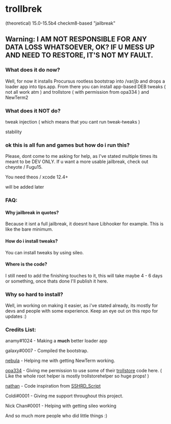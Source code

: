# trollbrek
(theoretical) 15.0-15.5b4 checkm8-based "jailbreak"

## Warning: I AM NOT RESPONSIBLE FOR ANY DATA LOSS WHATSOEVER, OK? IF U MESS UP AND NEED TO RESTORE, IT'S NOT MY FAULT.

### What does it do now?
Well, for now it installs Procursus rootless bootstrap into /var/jb and drops a loader app into tips.app. From there you can install app-based DEB tweaks ( not all work atm ) and trollstore ( with permission from opa334 ) and NewTerm2

### What does it NOT do?
tweak injection ( which means that you cant run tweak-tweaks )

stability

### ok this is all fun and games but how do i run this?
Please, dont come to me asking for help, as I've stated multiple times its meant to be DEV ONLY. If u want a more usable jailbreak, check out cheyote / Fugu15.

You need theos / xcode 12.4+

will be added later

### FAQ:
#### Why jailbreak in quotes?
Because it isnt a full jailbreak, it doesnt have Libhooker for example. This is like the bare minimum.

#### How do i install tweaks?
You can install tweaks by using sileo.

#### Where is the code?
I still need to add the finishing touches to it, this will take maybe 4 - 6 days or something, once thats done I'll publish it here.

### Why so hard to install?
Well, im working on making it easier, as i've stated already, its mostly for devs and people with some experience. Keep an eye out on this repo for updates :)

### Credits List:

anamy#1024 - Making a **much** better loader app

galaxy#0007 - Compiled the bootstrap.

[nebula](https://github.com/itsnebulalol/) - Helping me with getting NewTerm working.

[opa334](https://github.com/opa334/) - Giving me permission to use some of their [trollstore](https://github.com/opa334/TrollStore) code here. ( Like the whole root helper is mostly trollstorehelper so huge props! )

[nathan](https://github.com/verygenericname) - Code inspiration from [SSHRD_Script](https://github.com/verygenericname/SSHRD_Script)

Coldi#0001 - Giving me support throughout this project.

Nick Chan#0001 - Helping with getting sileo working

And so much more people who did little things :)
